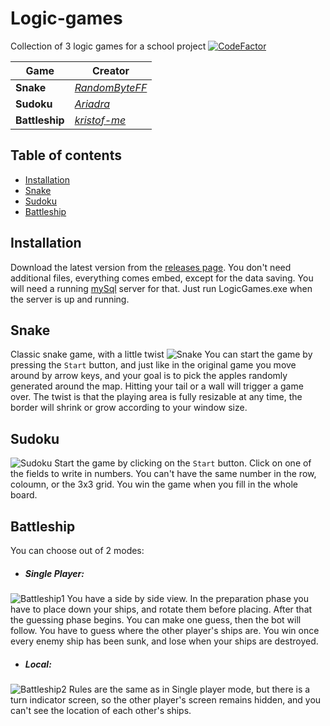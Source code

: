 # Logic-games

Collection of 3 logic games for a school project
[![CodeFactor](https://www.codefactor.io/repository/github/randombyteff/logic-games/badge)](https://www.codefactor.io/repository/github/randombyteff/logic-games)

Game | Creator
----------- | -------------
**Snake** | _<a href="https://github.com/RandomByteFF">RandomByteFF_</a>
**Sudoku** | _<a href="https://github.com/Ariadra">Ariadra_</a>
**Battleship**| _<a href="https://github.com/kristof-me">kristof-me_</a>

## Table of contents

  - [Installation](#installation)
  - [Snake](#snake)
  - [Sudoku](#sudoku)
  - [Battleship](#battleship)

## Installation

Download the latest version from the <a href="https://github.com/RandomByteFF/Logic-games/releases">releases page</a>. You don't need additional files, everything comes embed, except for the data saving. You will need a running <a href="https://www.apachefriends.org/download.html">mySql</a> server for that. Just run LogicGames.exe when the server is up and running.

## Snake

Classic snake game, with a little twist
![Snake](https://i.imgur.com/7rKxMcw.png)
You can start the game by pressing the `Start` button, and just like in the original game you move around by arrow keys, and your goal is to pick the apples randomly generated around the map. Hitting your tail or a wall will trigger a game over. The twist is that the playing area is fully resizable at any time, the border will shrink or grow according to your window size.

## Sudoku

![Sudoku](https://i.imgur.com/qvsX7C6.png)
Start the game by clicking on the `Start` button. Click on one of the fields to write in numbers. You can't have the same number in the row, coloumn, or the 3x3 grid. You win the game when you fill in the whole board.

## Battleship

You can choose out of 2 modes:

- ##### Single Player:

![Battleship1](https://i.imgur.com/HXLnYFi.png)
You have a side by side view. In the preparation phase you have to place down your ships, and rotate them before placing. After that the guessing phase begins. You can make one guess, then the bot will follow. You have to guess where the other player's ships are. You win once every enemy ship has been sunk, and lose when your ships are destroyed. 

- ##### Local:

![Battleship2](https://i.imgur.com/z4dP8hR.png)
Rules are the same as in Single player mode, but there is a turn indicator screen, so the other player's screen remains hidden, and you can't see the location of each other's ships. 
